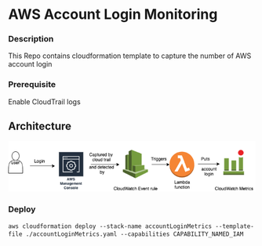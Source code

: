 # AWS Account Login Monitoring 

### Description 
This Repo contains cloudformation template to capture the number of AWS account login 

### Prerequisite
Enable CloudTrail logs

## Architecture
![Architecture](https://github.com/jayanthck/GetAWSAccountLoginMetrics/blob/master/Architecture.png)

### Deploy
```
aws cloudformation deploy --stack-name accountLoginMetrics --template-file ./accountLoginMetrics.yaml --capabilities CAPABILITY_NAMED_IAM
```
